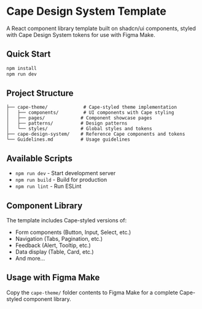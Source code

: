 # Cape Design System Template

A React component library template built on shadcn/ui components, styled with Cape Design System tokens for use with Figma Make.

## Quick Start

```bash
npm install
npm run dev
```

## Project Structure

```
├── cape-theme/             # Cape-styled theme implementation
│   ├── components/         # UI components with Cape styling
│   ├── pages/             # Component showcase pages
│   ├── patterns/          # Design patterns
│   └── styles/            # Global styles and tokens
├── cape-design-system/    # Reference Cape components and tokens
└── Guidelines.md          # Usage guidelines
```

## Available Scripts

- `npm run dev` - Start development server
- `npm run build` - Build for production
- `npm run lint` - Run ESLint

## Component Library

The template includes Cape-styled versions of:
- Form components (Button, Input, Select, etc.)
- Navigation (Tabs, Pagination, etc.)
- Feedback (Alert, Tooltip, etc.)
- Data display (Table, Card, etc.)
- And more...

## Usage with Figma Make

Copy the `cape-theme/` folder contents to Figma Make for a complete Cape-styled component library. 